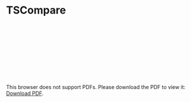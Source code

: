 # TSCompare

<object data="https://github.com/ethan-r-gallup/TSCompare/blob/main/figures/GRU%20input%20grad%20var.pdf" type="application/pdf" width="700px" height="700px">
    <embed src="https://github.com/ethan-r-gallup/TSCompare/blob/main/figures/GRU%20input%20grad%20var.pdf">
        <p>This browser does not support PDFs. Please download the PDF to view it: <a href="https://github.com/ethan-r-gallup/TSCompare/blob/main/figures/GRU%20input%20grad%20var.pdf">Download PDF</a>.</p>
    </embed>
</object>

